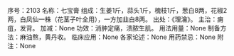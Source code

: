 序号：2103
名称：七宝膏
组成：生姜1斤，蒜头1斤，槐枝1斤，葱白8两，花椒2两，白凤仙一株（花茎子叶全用），一方加韭白8两。
出处：《理瀹》。
主治：痈疽，发背。
加减：None
功效：消肿定痛，溃脓生肌。
用法用量：None
制备方法：麻油熬，黄丹收。
临床应用：None
各家论述：None
用药禁忌：None
附注：None
